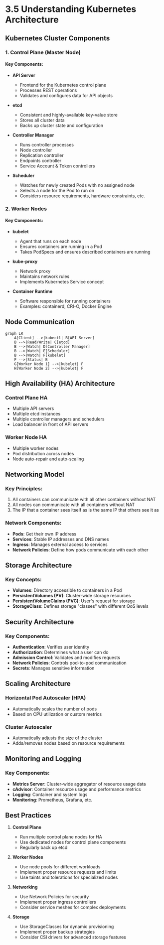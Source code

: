 # 3.5 Understanding Kubernetes Architecture

## Kubernetes Cluster Components

### 1. Control Plane (Master Node)

#### Key Components:
- **API Server**
  - Frontend for the Kubernetes control plane
  - Processes REST operations
  - Validates and configures data for API objects

- **etcd**
  - Consistent and highly-available key-value store
  - Stores all cluster data
  - Backs up cluster state and configuration

- **Controller Manager**
  - Runs controller processes
  - Node controller
  - Replication controller
  - Endpoints controller
  - Service Account & Token controllers

- **Scheduler**
  - Watches for newly created Pods with no assigned node
  - Selects a node for the Pod to run on
  - Considers resource requirements, hardware constraints, etc.

### 2. Worker Nodes

#### Key Components:
- **kubelet**
  - Agent that runs on each node
  - Ensures containers are running in a Pod
  - Takes PodSpecs and ensures described containers are running

- **kube-proxy**
  - Network proxy
  - Maintains network rules
  - Implements Kubernetes Service concept

- **Container Runtime**
  - Software responsible for running containers
  - Examples: containerd, CRI-O, Docker Engine

## Node Communication

```mermaid
graph LR
    A[Client] -->|kubectl| B[API Server]
    B -->|Read/Write| C[etcd]
    B -->|Watch| D[Controller Manager]
    B -->|Watch| E[Scheduler]
    B -->|Watch| F[kubelet]
    F -->|Status| B
    G[Worker Node 1] -->|kubelet| F
    H[Worker Node 2] -->|kubelet| F
```

## High Availability (HA) Architecture

### Control Plane HA
- Multiple API servers
- Multiple etcd instances
- Multiple controller managers and schedulers
- Load balancer in front of API servers

### Worker Node HA
- Multiple worker nodes
- Pod distribution across nodes
- Node auto-repair and auto-scaling

## Networking Model

### Key Principles:
1. All containers can communicate with all other containers without NAT
2. All nodes can communicate with all containers without NAT
3. The IP that a container sees itself as is the same IP that others see it as

### Network Components:
- **Pods**: Get their own IP address
- **Services**: Stable IP addresses and DNS names
- **Ingress**: Manages external access to services
- **Network Policies**: Define how pods communicate with each other

## Storage Architecture

### Key Concepts:
- **Volumes**: Directory accessible to containers in a Pod
- **PersistentVolumes (PV)**: Cluster-wide storage resources
- **PersistentVolumeClaims (PVC)**: User's request for storage
- **StorageClass**: Defines storage "classes" with different QoS levels

## Security Architecture

### Key Components:
- **Authentication**: Verifies user identity
- **Authorization**: Determines what a user can do
- **Admission Control**: Validates and modifies requests
- **Network Policies**: Controls pod-to-pod communication
- **Secrets**: Manages sensitive information

## Scaling Architecture

### Horizontal Pod Autoscaler (HPA)
- Automatically scales the number of pods
- Based on CPU utilization or custom metrics

### Cluster Autoscaler
- Automatically adjusts the size of the cluster
- Adds/removes nodes based on resource requirements

## Monitoring and Logging

### Key Components:
- **Metrics Server**: Cluster-wide aggregator of resource usage data
- **cAdvisor**: Container resource usage and performance metrics
- **Logging**: Container and system logs
- **Monitoring**: Prometheus, Grafana, etc.

## Best Practices

1. **Control Plane**
   - Run multiple control plane nodes for HA
   - Use dedicated nodes for control plane components
   - Regularly back up etcd

2. **Worker Nodes**
   - Use node pools for different workloads
   - Implement proper resource requests and limits
   - Use taints and tolerations for specialized nodes

3. **Networking**
   - Use Network Policies for security
   - Implement proper ingress controllers
   - Consider service meshes for complex deployments

4. **Storage**
   - Use StorageClasses for dynamic provisioning
   - Implement proper backup strategies
   - Consider CSI drivers for advanced storage features
